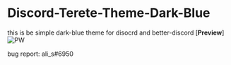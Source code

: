 # Discord-Terete-Theme-Dark-Blue
this is be simple dark-blue theme for disocrd and better-discord [**Preview**]
![PW](https://cdn.discordapp.com/attachments/576413804888457236/753339235909632041/unknown.png)

bug report: ali_s#6950
